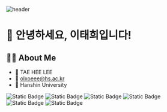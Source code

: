 ![header](https://capsule-render.vercel.app/api?type=waving&color=0:FFD1DC,100:FF4F9A&height=300&section=header&text=💗%20Good%20to%20see%20you%20💗&fontSize=50&fontColor=ffffff&fontAlignY=40&fontAlign=50&font=Bubblegum%20Sans)


# 👋 안녕하세요, 이태희입니다!

## 👨‍💻 About Me
- 🌸 TAE HEE LEE
- 💖 olxoeee@hs.ac.kr
- 🎀 Hanshin University
  
<img alt="Static Badge" src="https://img.shields.io/badge/Python-%233776AB?logo=Python&logoColor=white"> <img alt="Static Badge" src="https://img.shields.io/badge/C-%23A8B9CC?logo=C&logoColor=white&labelColor=blue"> <img alt="Static Badge" src="https://img.shields.io/badge/Git-%23F05032?logo=Git&logoColor=white&labelColor=orange">
<img alt="Static Badge" src="https://img.shields.io/badge/GitHub-%23181717?logo=GitHub&logoColor=white&labelColor=black">
<img alt="Static Badge" src="https://img.shields.io/badge/HTML5-%23E34F26?logo=HTML5&logoColor=white">
<img alt="Static Badge" src="https://img.shields.io/badge/JavaScript-%23F7DF1E?logo=JavaScript&logoColor=white">


